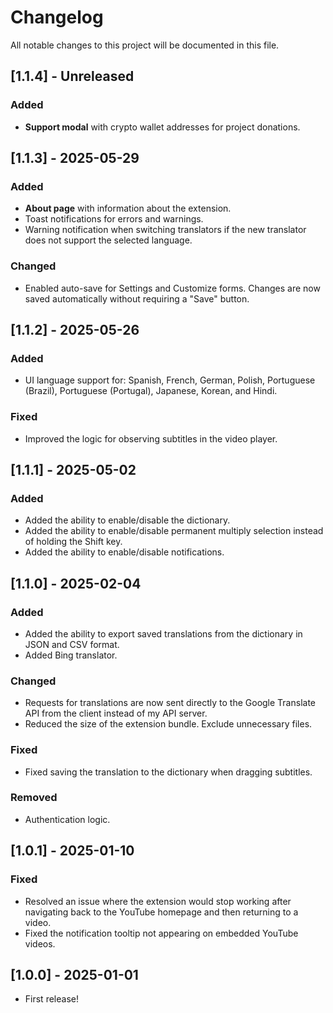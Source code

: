 # Changelog

All notable changes to this project will be documented in this file.

## [1.1.4] - Unreleased

### Added
- **Support modal** with crypto wallet addresses for project donations.

## [1.1.3] - 2025-05-29

### Added
- **About page** with information about the extension.
- Toast notifications for errors and warnings.
- Warning notification when switching translators if the new translator does not support the selected language.

### Changed
- Enabled auto-save for Settings and Customize forms. Changes are now saved automatically without requiring a "Save" button.

## [1.1.2] - 2025-05-26

### Added
- UI language support for: Spanish, French, German, Polish, Portuguese (Brazil), Portuguese (Portugal), Japanese, Korean, and Hindi.

### Fixed
- Improved the logic for observing subtitles in the video player.

## [1.1.1] - 2025-05-02

### Added
- Added the ability to enable/disable the dictionary.
- Added the ability to enable/disable permanent multiply selection instead of holding the Shift key.
- Added the ability to enable/disable notifications.

## [1.1.0] - 2025-02-04

### Added
- Added the ability to export saved translations from the dictionary in JSON and CSV format.
- Added Bing translator.

### Changed
- Requests for translations are now sent directly to the Google Translate API from the client instead of my API server.
- Reduced the size of the extension bundle. Exclude unnecessary files.

### Fixed
- Fixed saving the translation to the dictionary when dragging subtitles.

### Removed
-  Authentication logic.

## [1.0.1] - 2025-01-10

### Fixed
- Resolved an issue where the extension would stop working after navigating back to the YouTube homepage and then returning to a video.
- Fixed the notification tooltip not appearing on embedded YouTube videos.

## [1.0.0] - 2025-01-01

- First release!
